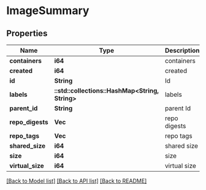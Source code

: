 # ImageSummary

## Properties

Name | Type | Description | Notes
------------ | ------------- | ------------- | -------------
**containers** | **i64** | containers | 
**created** | **i64** | created | 
**id** | **String** | Id | 
**labels** | **::std::collections::HashMap<String, String>** | labels | 
**parent_id** | **String** | parent Id | 
**repo_digests** | **Vec<String>** | repo digests | 
**repo_tags** | **Vec<String>** | repo tags | 
**shared_size** | **i64** | shared size | 
**size** | **i64** | size | 
**virtual_size** | **i64** | virtual size | 

[[Back to Model list]](../README.md#documentation-for-models) [[Back to API list]](../README.md#documentation-for-api-endpoints) [[Back to README]](../README.md)


